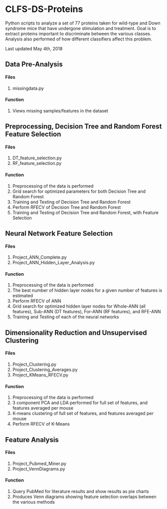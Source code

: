 # CLFS-DS-Proteins
Python scripts to analyze a set of 77 proteins taken for wild-type and Down syndrome mice that have undergone stimulation and treatment. Goal is to extract proteins important to discriminate between the various classes. Analysis also performed of how different classifiers affect this problem.

Last updated May 4th, 2018

## Data Pre-Analysis
#### Files 
1. missingdata.py

#### Function
1. Views missing samples/features in the dataset

## Preprocessing, Decision Tree and Random Forest Feature Selection
#### Files
1. DT_feature_selection.py
2. RF_feature_selection.py

#### Function
1. Preprocessing of the data is performed
2. Grid search for optimized parameters for both Decision Tree and Random Forest
3. Training and Testing of Decision Tree and Random Forest
4. Perform RFECV of Decision Tree and Random Forest
5. Training and Testing of Decision Tree and Random Forest, with Feature Selection

## Neural Network Feature Selection
#### Files
1. Project_ANN_Complete.py
2. Project_ANN_Hidden_Layer_Analysis.py

#### Function
1. Preprocessing of the data is performed
2. The best number of hidden layer nodes for a given number of features is estimated
3. Perform RFECV of ANN
4. Grid search for optimized hidden layer nodes for Whole-ANN (all features), Sub-ANN (DT features), For-ANN (RF features), and RFE-ANN
5. Training and Testing of each of the neural networks

## Dimensionality Reduction and Unsupervised Clustering
#### Files
1. Project_Clustering.py
2. Project_Clustering_Averages.py
3. Project_KMeans_RFECV.py

#### Function
1. Preprocessing of the data is performed
2. 3 component PCA and LDA performed for full set of features, and features averaged per mouse
3. K-means clustering of full set of features, and features averaged per mouse
4. Perform RFECV of K-Means

## Feature Analysis
#### Files
1. Project_Pubmed_Miner.py
2. Project_VennDiagrams.py

#### Function
1. Query PubMed for literature results and show results as pie charts
2. Produces Venn diagrams showing feature selection overlaps between the various methods

